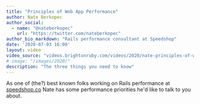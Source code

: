 ```yaml
---
title: "Principles of Web App Performance"
author: Nate Berkopec
author_social:
  - name: "@nateberkopec"
    url: "https://twitter.com/nateberkopec"
author_bio_markdown: "Rails performance consultant at Speedshop"
date: '2020-07-03 16:00'
layout: video
video_source: "videos.brightonruby.com/videos/2020/nate-principles-of-web-app-performance.mp4"
# image: "/images/2020/"
description: "The three things you need to know"
---
```


As one of (the?) best known folks working on Rails performance at [speedshop.co](https://speedshop.co) Nate has some performance priorities he'd like to talk to you about.